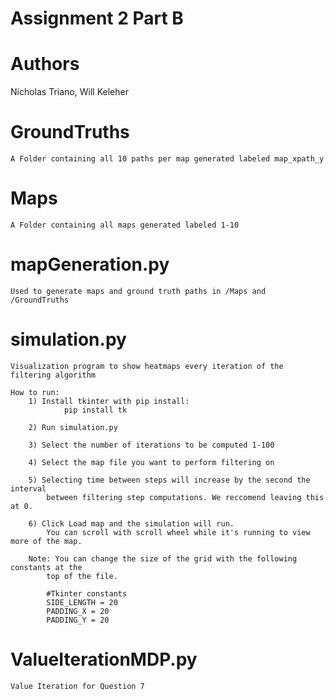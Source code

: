 # Assignment 2 Part B #

# Authors #
Nicholas Triano, Will Keleher

# GroundTruths #
    A Folder containing all 10 paths per map generated labeled map_xpath_y

# Maps #
    A Folder containing all maps generated labeled 1-10

# mapGeneration.py #
    Used to generate maps and ground truth paths in /Maps and /GroundTruths

# simulation.py #
    Visualization program to show heatmaps every iteration of the filtering algorithm

    How to run:
        1) Install tkinter with pip install:
                pip install tk

        2) Run simulation.py

        3) Select the number of iterations to be computed 1-100

        4) Select the map file you want to perform filtering on

        5) Selecting time between steps will increase by the second the interval
            between filtering step computations. We reccomend leaving this at 0.

        6) Click Load map and the simulation will run.
            You can scroll with scroll wheel while it's running to view more of the map.
        
        Note: You can change the size of the grid with the following constants at the
            top of the file.

            #Tkinter constants
            SIDE_LENGTH = 20
            PADDING_X = 20
            PADDING_Y = 20


# ValueIterationMDP.py #
    Value Iteration for Question 7




 
